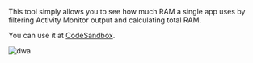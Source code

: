 This tool simply allows you to see how much RAM a single app uses by filtering Activity Monitor output and calculating total RAM.

You can use it at [CodeSandbox](https://codesandbox.io/s/monitor-memory-overview-z3wcf).

![dwa](https://i.imgur.com/YpVNm2p_d.webp?maxwidth=2000)
